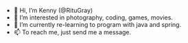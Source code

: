 - 👋 Hi, I’m Kenny (@RituGray)
- 👀 I’m interested in photography, coding, games, movies.
- 🌱 I’m currently re-learning to program with java and spring.
- 📫 To reach me, just send me a message.

<!---
RituGray/RituGray is a ✨ special ✨ repository because its `README.md` (this file) appears on your GitHub profile.
You can click the Preview link to take a look at your changes.
--->
